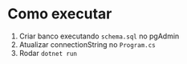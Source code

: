 # Como executar
1. Criar banco executando `schema.sql` no pgAdmin
2. Atualizar connectionString no `Program.cs`
3. Rodar `dotnet run`